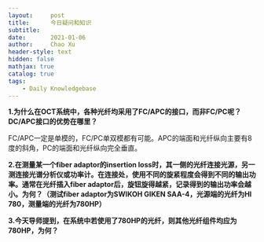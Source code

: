 ```yaml
---
layout:     post
title:      今日疑问和知识
subtitle:   
date:       2021-01-06
author:     Chao Xu
header-style: text
hidden: false
mathjax: true
catalog: true
tags:
    - Daily Knowledgebase
---
```


**1.为什么在OCT系统中，各种光纤均采用了FC/APC的接口，而非FC/PC呢？DC/APC接口的优势在哪里？**

FC/APC一定是单模的，FC/PC单双模都有可能。APC的端面和光纤纵向主要有8度的斜角，PC的端面和光纤纵向完全垂直。

**2.在测量某一个fiber adaptor的insertion loss时，其一侧的光纤连接光源，另一测连接光谱分析仪或功率计。在连接处，使用不同的旋紧程度会得到不同的输出功率。通常在光纤插入fiber adaptor后，旋钮旋得越紧，记录得到的输出功率会越小。为何？（测试fiber adaptor为SWIKOH GIKEN SAA-4，光源端的光纤为HI 780，测量端的光纤为780HP）**

**3.今天导师提到，在系统中若使用了780HP的光纤，则其他光纤组件均应为780HP，为何？**

